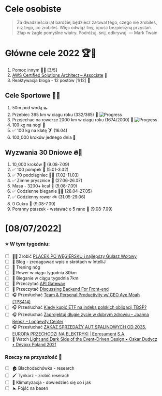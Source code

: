 Cele osobiste
==============
> Za dwadzieścia lat bardziej będziesz żałował tego, czego nie zrobiłeś, niż tego, co zrobiłeś. Więc odwiąż liny, opuść bezpieczną przystań. Złap w żagle pomyślne wiatry. Podróżuj, śnij, odkrywaj.
> — Mark Twain

# Główne cele 2022 🏆🥇
1. Pomoc innym 🧚‍♂️ [3/5]
2. [AWS Certified Solutions Architect – Associate](https://aws.amazon.com/certification/certified-solutions-architect-associate/) 📜
3. Reaktywacja bloga - 12 postów [1/12] 📝

## Cele Sportowe 💪🥈
1. 50m pod wodą 🏊
2. Przebiec 365 km w ciagu roku (332/365) 🏃 ![Progress](https://progress-bar.dev/91/)
3. Przejechac na rowerze 2000 km w ciagu roku (1674/2000) 🚴 ![Progress](https://progress-bar.dev/83/)
4. 100 kg na nogi 🦵
5. ✅ 100 kg na klatę 🏋️ (16.04)
6. 100_000 kroków jednego dnia 🚶

## Wyzwania 30 Dniowe 🔥🥉
1. 10_000 kroków 🦶 (9.08-7.09)
2. ✅ 100 pompek 🙇 (5.01-3.02)
3. ✅ 70 podciagniec 🏋️‍♂️ (7.02-11.03)
4. ✅ Zimne prysznice 🚿 (27.06-26.07)
5. Masa - 3200+ kcal 🍌 (9.08-7.09)
6. ✅ Codzienne bieganie 🏃‍♀️ (28.04-27.05)
7. ✅ Codzienny rower 🚲 (31.05-29.06)
8. 0 Cukru 🎂 (9.08-7.09)
9. Poranny ptaszek - wstawać o 5 rano 🌅 (9.08-7.09)

# [08/07/2022]
### ⭐ W tym tygodniu:
- [ ] 👨‍🍳 Zrobić [PLACEK PO WĘGIERSKU i najlepszy Gulasz Wołowy](https://youtu.be/3VzPFiF8mxY)
- [ ] 📝 Blog - zredagować wpis o skrótach w IntelliJ
- [ ] 🦵 Trening nóg
- [ ] 🚴 Rower w ciągu tygodnia 80km
- [ ] 🏃 Bieganie w ciągu tygodnia 7km
- [ ] 📗 Przeczytać [API Gateway](https://java-design-patterns.com/patterns/api-gateway/)
- [ ] 📗 Przeczytać [Discussing Backend For Front-end](https://blog.frankel.ch/backend-for-frontend/)
- [ ] 🎧 Przesłuchać [Team & Personal Productivity w/ CEO Aye Moah (TPS414)](https://www.asianefficiency.com/podcasts/414-aye-moah/)
- [ ] 🎧 Przesłuchać [Kiedy kupić ETF na indeks polskich obligacji TBSP?](https://inwestomat.eu/kiedy-kupic-etf-na-indeks-polskich-obligacji-tbsp/)
- [ ] 🎧 Przesłuchać [Zaprojektuj długie życie w dobrym zdrowiu – Joanna Bensz – Longevity Center](https://zaprojektujswojezycie.pl/zaprojektuj-dlugie-zycie-w-dobrym-zdrowiu-joanna-bensz-longevity-center/)
- [ ] 🎧 Przesłuchać [ZAKAZ SPRZEDAŻY AUT SPALINOWYCH OD 2035. EUROPA PRZECHODZI NA ELEKTRYKI | Eprosument S.A.](https://youtu.be/GSdon85URCk)
- [ ] 🎥 Watch [Light and Dark Side of the Event-Driven Design • Oskar Dudycz • Devoxx Poland 2021](https://youtu.be/0pYmuk0-N_4)

### Rzeczy na przyszłość 🏅
- [ ] 🏠 Blachodachówka - research
- [ ] 🖌️ Tynkarz - zrobić reserach
- [ ] 🥶 Klimatyzacja - dowiedzieć się co i jak
- [ ] 🏊 Pójść na basen
